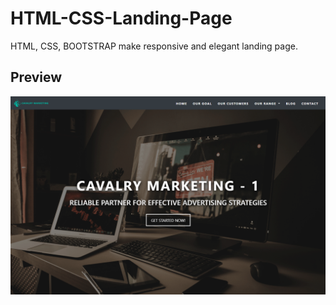 # HTML-CSS-Landing-Page

HTML, CSS, BOOTSTRAP make responsive and elegant landing page.

## Preview
![Preview](./preview.png)
